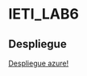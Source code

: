 # IETI_LAB6

## Despliegue

[Despliegue azure!](http://taskplanner.eastus2.azurecontainer.io:8080/users/find)
